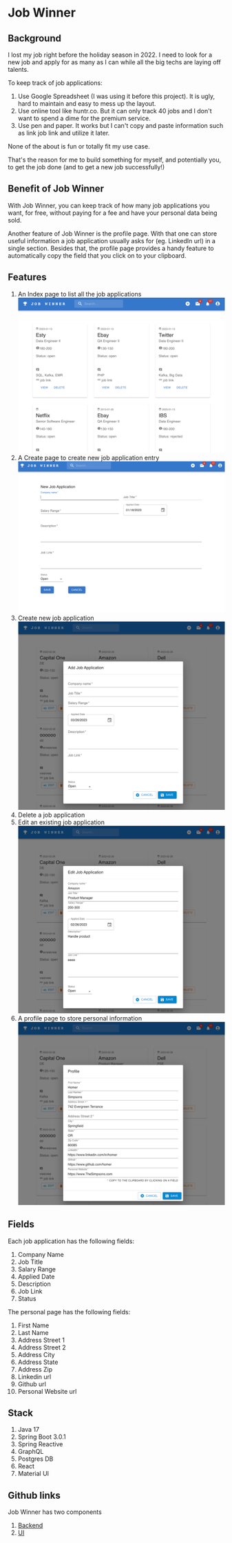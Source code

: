 # Job Winner


## Background

I lost my job right before the holiday season in 2022. I need to look for a new job and apply for as many as I can while all the big techs are laying off talents.

To keep track of job applications:

1. Use Google Spreadsheet (I was using it before this project). It is ugly, hard to maintain and easy to mess up the layout.
1. Use online tool like huntr.co. But it can only track 40 jobs and I don't want to spend a dime for the premium service.
1. Use pen and paper. It works but I can't copy and paste information such as link job link and utilize it later.

None of the about is fun or totally fit my use case.

That's the reason for me to build something for myself, and potentially you, to get the job done (and to get a new job successfully!)

## Benefit of Job Winner

With Job Winner, you can keep track of how many job applications you want, for free, without paying for a fee and have your personal data being sold.

Another feature of Job Winner is the profile page. With that one can store useful information a job application usually asks for (eg. LinkedIn url) in a single section. Besides that, the profile page provides a handy feature to automatically copy the field that you click on to your clipboard.

## Features

1. An Index page to list all the job applications
![index](../assets/job-winner/index.png)
1. A Create page to create new job application entry
![new](../assets/job-winner/new.png)
1. Create new job application
![new](../assets/job-winner/add.png)
1. Delete a job application
1. Edit an existing job application
![edit](../assets/job-winner/edit.png)
1. A profile page to store personal information
![profile](../assets/job-winner/profile.png)

## Fields

Each job application has the following fields:

1. Company Name
1. Job Title
1. Salary Range
1. Applied Date
1. Description
1. Job Link
1. Status

The personal page has the following fields:

1. First Name
1. Last Name
1. Address Street 1
1. Address Street 2
1. Address City
1. Address State
1. Address Zip
1. Linkedin url
1. Github url
1. Personal Website url

## Stack

1. Java 17
1. Spring Boot 3.0.1
1. Spring Reactive
1. GraphQL
1. Postgres DB
1. React
1. Material UI

## Github links

Job Winner has two components

1. [Backend](https://github.com/januschung/job-winner)
1. [UI](https://github.com/januschung/job-winner-ui)